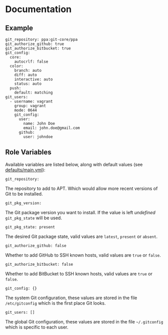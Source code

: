 # Documentation

## Example

```
git_repository: ppa:git-core/ppa
git_authorize_github: true
git_authorize_bitbucket: true
git_config:
  core:
    autocrlf: false
  color:
    branch: auto
    diff: auto
    interactive: auto
    status: auto
  push:
    default: matching
git_users:
  - username: vagrant
    group: vagrant
    mode: 0644
    git_config:
      user:
        name: John Doe
        email: john.doe@gmail.com
      github:
        user: johndoe
```

## Role Variables

Available variables are listed below, along with default values (see [defaults/main.yml](/defaults/main.yml)):

```
git_repository:
```

The repository to add to APT. Which would allow more recent versions of Git to be installed.

```
git_pkg_version:
```

The Git package version you want to install. If the value is left *undefined* `git_pkg_state` will be used.

```
git_pkg_state: present
```

The desired Git package state, valid values are `latest`, `present` or `absent`.

```
git_authorize_github: false
```

Whether to add GitHub to SSH known hosts, valid values are `true` or `false`.

```
git_authorize_bitbucket: false
```

Whether to add BitBucket to SSH known hosts, valid values are `true` or `false`.

```
git_config: {}
```

The system Git configuration, these values are stored in the file `/etc/gitconfig` which is
the first place Git looks.

```
git_users: []
```

The global Git configuration, these values are stored in the file `~/.gitconfig` which is specific to each user.